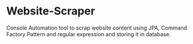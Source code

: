 # Website-Scraper
Console Automation tool to scrap website content using JPA, Command Factory Pattern and regular expression and storing it in database.
